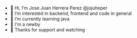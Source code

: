 - 👋 Hi, I’m Jose Juan Herrera Perez @jojuheper
- 👀 I’m interested in backend, frontend and code in general
- 🌱 I’m currently learning java
- 🚀 I'm a newby 
- 📌 Thanks for support and watching

<!---
jojuheper/jojuheper is a ✨ special ✨ repository because its `README.md` (this file) appears on your GitHub profile.
You can click the Preview link to take a look at your changes.
--->
